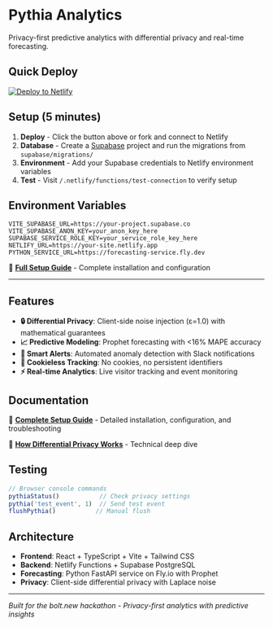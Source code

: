 # Pythia Analytics

Privacy-first predictive analytics with differential privacy and real-time forecasting.

## Quick Deploy

[![Deploy to Netlify](https://www.netlify.com/img/deploy/button.svg)](https://app.netlify.com/start/deploy?repository=https://github.com/your-username/pythia-analytics)

## Setup (5 minutes)

1. **Deploy** - Click the button above or fork and connect to Netlify
2. **Database** - Create a [Supabase](https://supabase.com) project and run the migrations from `supabase/migrations/`
3. **Environment** - Add your Supabase credentials to Netlify environment variables
4. **Test** - Visit `/.netlify/functions/test-connection` to verify setup

## Environment Variables

```env
VITE_SUPABASE_URL=https://your-project.supabase.co
VITE_SUPABASE_ANON_KEY=your_anon_key_here
SUPABASE_SERVICE_ROLE_KEY=your_service_role_key_here
NETLIFY_URL=https://your-site.netlify.app
PYTHON_SERVICE_URL=https://forecasting-service.fly.dev
```

📖 **[Full Setup Guide](/docs)** - Complete installation and configuration

---

## Features

- **🔒 Differential Privacy**: Client-side noise injection (ε=1.0) with mathematical guarantees
- **📈 Predictive Modeling**: Prophet forecasting with <16% MAPE accuracy
- **🚨 Smart Alerts**: Automated anomaly detection with Slack notifications
- **🍪 Cookieless Tracking**: No cookies, no persistent identifiers
- **⚡ Real-time Analytics**: Live visitor tracking and event monitoring

## Documentation

📖 **[Complete Setup Guide](/docs)** - Detailed installation, configuration, and troubleshooting

🧠 **[How Differential Privacy Works](/blog/differential-privacy)** - Technical deep dive

## Testing

```javascript
// Browser console commands
pythiaStatus()           // Check privacy settings
pythia('test_event', 1)  // Send test event
flushPythia()           // Manual flush
```

## Architecture

- **Frontend**: React + TypeScript + Vite + Tailwind CSS
- **Backend**: Netlify Functions + Supabase PostgreSQL
- **Forecasting**: Python FastAPI service on Fly.io with Prophet
- **Privacy**: Client-side differential privacy with Laplace noise

---

*Built for the bolt.new hackathon - Privacy-first analytics with predictive insights*